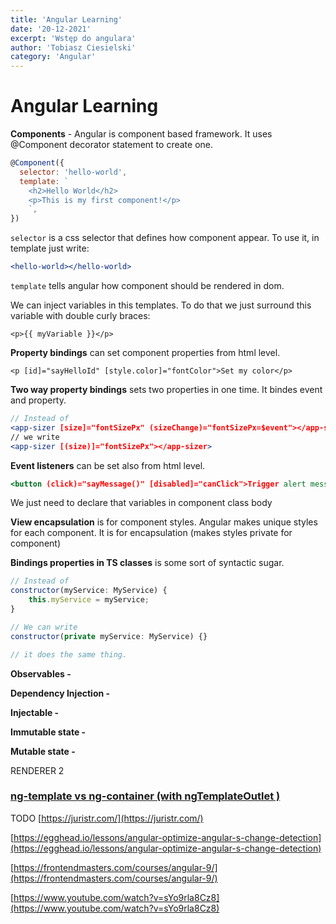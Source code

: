 ```yaml
---
title: 'Angular Learning'
date: '20-12-2021'
excerpt: 'Wstęp do angulara'
author: 'Tobiasz Ciesielski'
category: 'Angular'
---
```


# Angular Learning

**Components** - Angular is component based framework. It uses @Component decorator statement to create one.

```js
@Component({
  selector: 'hello-world',
  template: `
    <h2>Hello World</h2>
    <p>This is my first component!</p>
    `,
})
```

`selector` is a css selector that defines how component appear. To use it, in template just write:

```jsx
<hello-world></hello-world>
```

`template` tells angular how component should be rendered in dom.

We can inject variables in this templates. To do that we just surround this variable with double curly braces:

```tsx
<p>{{ myVariable }}</p>
```

**Property bindings** can set component properties from html level.

```tsx
<p [id]="sayHelloId" [style.color]="fontColor">Set my color</p>
```

**Two way property bindings** sets two properties in one time. It bindes event and property.

```jsx
// Instead of
<app-sizer [size]="fontSizePx" (sizeChange)="fontSizePx=$event"></app-sizer>
// we write
<app-sizer [(size)]="fontSizePx"></app-sizer>
```

**Event listeners** can be set also from html level.

```jsx
<button (click)="sayMessage()" [disabled]="canClick">Trigger alert message</button>
```

We just need to declare that variables in component class body

**View encapsulation** is for component styles. Angular makes unique styles for each component. It is for encapsulation (makes styles private for component)

**Bindings properties in TS classes** is some sort of syntactic sugar.

```jsx
// Instead of
constructor(myService: MyService) {
	this.myService = myService;
}

// We can write
constructor(private myService: MyService) {}

// it does the same thing.
```

**Observables -**

**Dependency Injection -**

**Injectable -**

**Immutable state -**

**Mutable state -**

RENDERER 2

### [ng-template vs ng-container (with ngTemplateOutlet )](https://blog.angular-university.io/angular-ng-template-ng-container-ngtemplateoutlet/)

TODO
[https://juristr.com/](https://juristr.com/)

[https://egghead.io/lessons/angular-optimize-angular-s-change-detection](https://egghead.io/lessons/angular-optimize-angular-s-change-detection)

[https://frontendmasters.com/courses/angular-9/](https://frontendmasters.com/courses/angular-9/)

[https://www.youtube.com/watch?v=sYo9rla8Cz8](https://www.youtube.com/watch?v=sYo9rla8Cz8)
